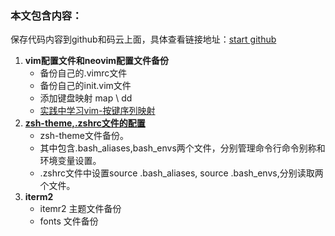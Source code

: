 ### 本文包含内容：  

保存代码内容到github和码云上面，具体查看链接地址：[start github](https://www.jianshu.com/p/a44c7636164b)
1. **vim配置文件和neovim配置文件备份**
    - 备份自己的.vimrc文件
    - 备份自己的init.vim文件
    - 添加键盘映射 map \ dd
    - [实践中学习vim-按键序列映射](https://blog.csdn.net/smstong/article/details/20475223)
2. [**zsh-theme,.zshrc文件的配置**](../zsh-collections/zshguide/README.md)
    - zsh-theme文件备份。
    - 其中包含.bash_aliases,bash_envs两个文件，分别管理命令行命令别称和环境变量设置。
    - .zshrc文件中设置source .bash_aliases, source .bash_envs,分别读取两个文件。
3. **iterm2**
    - itemr2 主题文件备份
    - fonts 文件备份
